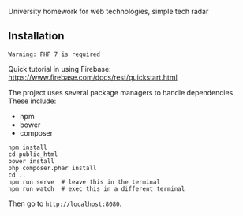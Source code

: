 University homework for web technologies, simple tech radar

## Installation

```
Warning: PHP 7 is required
```

Quick tutorial in using Firebase: https://www.firebase.com/docs/rest/quickstart.html

The project uses several package managers to handle dependencies.
These include:
 - npm
 - bower
 - composer

```
npm install
cd public_html
bower install
php composer.phar install
cd ..
npm run serve  # leave this in the terminal
npm run watch  # exec this in a different terminal
```

Then go to `http://localhost:8080`.
